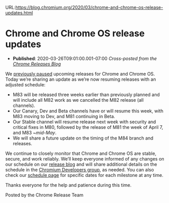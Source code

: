 URL:https://blog.chromium.org/2020/03/chrome-and-chrome-os-release-updates.html
# Chrome and Chrome OS release updates
- **Published**: 2020-03-26T09:01:00.001-07:00
*Cross-posted from the
[Chrome Releases Blog](https://chromereleases.googleblog.com/2020/03/chrome-and-chrome-os-release-updates.html)*

We [previously paused](https://chromereleases.googleblog.com/2020/03/upcoming-chrome-and-chrome-os-releases.html)
upcoming releases for Chrome and Chrome OS. Today we’re sharing an update as
we’re now resuming releases with an adjusted schedule:

* M83 will be released three weeks earlier than previously planned and will include all M82 work as we cancelled the M82 release (all channels).
* Our Canary, Dev and Beta channels have or will resume this week, with M83 moving to Dev, and M81 continuing in Beta.
* Our Stable channel will resume release next week with security and critical fixes in M80, followed by the release of M81 the week of April 7, and M83 *~mid-May*.
* We will share a future update on the timing of the M84 branch and releases.

We continue to closely monitor that Chrome and Chrome OS are stable, secure,
and work reliably. We’ll keep everyone informed of any changes on our
schedule on our
[release blog](https://chromereleases.googleblog.com/)
and will share additional details on the schedule in the
[Chromium Developers group](https://groups.google.com/a/chromium.org/g/chromium-dev),
as needed. You can also check our
[schedule page](https://chromiumdash.appspot.com/schedule)
for specific dates for each milestone at any time.

Thanks everyone for the help and patience during this time.

Posted by the Chrome Release Team